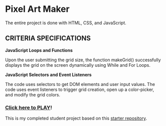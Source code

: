 # Pixel Art Maker

The entire project is done with HTML, CSS, and JavaScript.

## CRITERIA SPECIFICATIONS

**JavaScript Loops and Functions**

Upon the user submitting the grid size, the function makeGrid() successfully displays the grid on the screen dynamically using While and For Loops.

**JavaScript Selectors and Event Listeners**

The code uses selectors to get DOM elements and user input values. The code uses event listeners to trigger grid creation, open up a color-picker, and modify the grid colors.

### [](https://github.com/danieladeeri/Pixel-Art-Maker#click-here-to-play)[Click here to PLAY](https://danieladeeri.github.io/Pixel-Art-Maker/)!



This is my completed student project based on this  [starter repository](https://github.com/udacity/project-pixel-art-maker-starter).